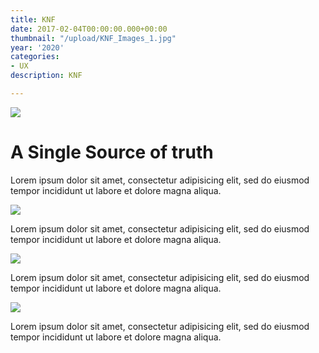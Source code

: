 ```yaml
---
title: KNF
date: 2017-02-04T00:00:00.000+00:00
thumbnail: "/upload/KNF_Images_1.jpg"
year: '2020'
categories:
- UX
description: KNF

---
```

![](/upload/KNF_Images_1.jpg)

# A Single Source of truth

Lorem ipsum dolor sit amet, consectetur adipisicing elit, sed do eiusmod tempor incididunt ut labore et dolore magna aliqua.

![](/upload/KNF_Images_9.jpg)

Lorem ipsum dolor sit amet, consectetur adipisicing elit, sed do eiusmod tempor incididunt ut labore et dolore magna aliqua.

![](/upload/KNF_Images_8.jpg)

Lorem ipsum dolor sit amet, consectetur adipisicing elit, sed do eiusmod tempor incididunt ut labore et dolore magna aliqua.

![](/upload/KNF_Images.jpg)

Lorem ipsum dolor sit amet, consectetur adipisicing elit, sed do eiusmod tempor incididunt ut labore et dolore magna aliqua.